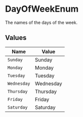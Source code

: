 # DayOfWeekEnum

The names of the days of the week.


## Values

| Name        | Value       |
| ----------- | ----------- |
| `Sunday`    | Sunday      |
| `Monday`    | Monday      |
| `Tuesday`   | Tuesday     |
| `Wednesday` | Wednesday   |
| `Thursday`  | Thursday    |
| `Friday`    | Friday      |
| `Saturday`  | Saturday    |